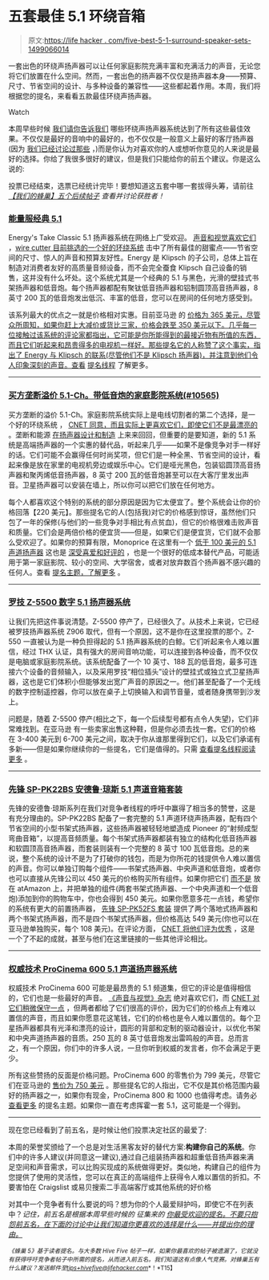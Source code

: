 # 五套最佳 5.1 环绕音箱

> 原文:[https://life hacker . com/five-best-5-1-surround-speaker-sets-1499066014](https://lifehacker.com/five-best-5-1-surround-speaker-sets-1499066014)

一套出色的环绕声扬声器可以让任何家庭影院充满丰富和充满活力的声音，无论您将它们放置在什么空间。然而，一套出色的扬声器不仅仅是扬声器本身——预算、尺寸、节省空间的设计、与多种设备的兼容性——这些都起着作用。本周，我们将根据您的提名，来看看五款最佳环绕声扬声器。

Watch

本周早些时候 [我们请你告诉我们](https://lifehacker.com/whats-the-best-5-1-surround-speaker-system-1497892938) 哪些环绕声扬声器系统达到了所有这些最佳效果。不仅仅是最好的音响中的最好的，也不仅仅是一般意义上最好的客厅扬声器(因为 [我们已经讨论过那些](http://lifehacker.com/five-best-living-room-speaker-sets-5977261) ，)而是你认为对喜欢你的人或想听你意见的人来说是最好的选择。你给了我很多很好的建议，但是我们只能给你的前五个建议。你是这么说的:

投票已经结束，选票已经统计完毕！要想知道这五套中哪一套拔得头筹，请前往 [*【我们的蜂巢】五个后续帖子*](https://lifehacker.com/most-popular-5-1-surround-speaker-set-logitech-z-5500-1501392334) *查看并讨论获胜者！*

### [能量服经典 5.1](http://www.energy-speakers.com/home-theater-systems/?sku=TK-CLASSI-5-1)

Energy's Take Classic 5.1 扬声器系统在网络上广受欢迎。 [声音和视觉喜欢它们](http://www.soundandvision.com/compactspeakers/608energy/) ，[wire cutter 目前挑选的一个好的环绕系统](http://reviews.cnet.com/surround-speaker-systems/energy-take-classic-5/4505-7868_7-33310963.html?tag=rb_content;contentBody#reviewPage1%3ECNET%20adores%20them%3C/a%3E.%20They%27re%20also%20%3CA%20href=) 击中了所有最佳的甜蜜点——节省空间的尺寸、惊人的声音和预算友好性。Energy 是 Klipsch 的子公司，总体上旨在制造对消费者友好的高质量音频设备，而不会完全蚕食 Klipsch 自己设备的销售，这并没有什么坏处。这个系统尤其是一个经典的 5.1 与黑色，光滑的壁挂式书架扬声器和低音炮。每个扬声器都配有聚钛低音扬声器和铝制圆顶高音扬声器，8 英寸 200 瓦的低音炮发出低沉、丰富的低音，您可以在房间的任何地方感受到。

该系列最大的优点之一就是价格相对实惠。目前亚马逊 的 [价格为 365 美元，尽管众所周知，如果你赶上大减价或货比三家，价格会跌至 350 美元以下。几乎每一位接触过该系统的评论家都指出，它可能是你所能得到的最接近物有所值的东西，而且它们听起来和昂贵得多的电视机一样好。那些提名它的人称赞了这个事实，指出了 Energy 与 Klipsch 的联系(尽管他们不是 Klipsch 扬声器)，并注意到他们令人印象深刻的声音。查看](http://www.amazon.com/gp/product/B001202C44?asc_campaign=InlineText&asc_refurl=https://lifehacker.com/five-best-5-1-surround-speaker-sets-1499066014&asc_source=&tag=kinjalifehackerlink-20) [提名线程](https://lifehacker.com/vote-energy-take-classic-5-1-why-affordable-sleek-an-1498062895) 了解更多。

* * *

### [买方垄断溢价 5.1-Ch。带低音炮的家庭影院系统(#10565)](http://www.monoprice.com/Product?c_id=109&cp_id=10906&cs_id=1090601&p_id=10565&seq=1&format=2)

买方垄断的溢价 5.1-Ch。家庭影院系统实际上是电线切割者的第二个选择，是一个好的环绕系统 ， [CNET 同意，而且实际上更喜欢它们，即使它们不是最漂亮的](http://reviews.cnet.com/surround-speaker-systems/monoprice-10565/4505-7868_7-35826981.html) 。垄断和能源 [在扬声器设计和制造](http://news.cnet.com/8301-13578_3-57583930-38/klipsch-monoprice-settle-patent-dispute-over-speakers/) 上来来回回，但重要的是要知道，新的 5.1 系统是高端扬声器的一个实惠的替代品，听起来几乎——如果不是像竞争对手一样好的话。它们可能不会赢得任何时尚奖项，但它们是一种全黑、节省空间的设计，看起来像是放在家里的电视机旁边或娱乐中心。它们是哑光黑色，包装铝圆顶高音扬声器和聚丙烯低音扬声器，8 英寸 200 瓦的低音炮甚至可以在大客厅里发出声音。卫星扬声器可以安装在墙上，所以你可以把它们放在任何地方。

每个人都喜欢这个特别的系统的部分原因是因为它太便宜了。整个系统会让你的价格回落【220 美元】。那些提名它的人(包括我)对它的价格感到惊讶，虽然他们只包了一年的保修(与他们的一些竞争对手相比有点贫血)，但它的价格很难击败声音和质量。它们会是两倍价格的便宜货——但是，如果它们是便宜货，它们就不会那么受欢迎了。如果你的预算有限，Monoprice 在这里有一个 [低于 100 美元的 5.1 声道扬声器](http://www.monoprice.com/Product?c_id=109&cp_id=10906&cs_id=1090601&p_id=8247&seq=1&format=2) 这也是 [深受喜爱和好评的](http://reviews.cnet.com/8301-33199_7-20124673-221/monoprice-8247-review-$84-for-a-good-enough-5.1-speaker-system/) ，也是一个很好的低成本替代产品，可能适用于第一家庭影院、较小的空间、大学宿舍，或者对放弃数百个扬声器不感兴趣的任何人。查看 [提名主题，了解更多](https://lifehacker.com/vote-monoprice-premium-5-1-ch-home-theater-system-wit-1497897662) 。

* * *

### [罗技 Z-5500 数字 5.1 扬声器系统](http://www.logitech.com/en-us/support/224)

让我们先把这件事说清楚。Z-5500 停产了，已经很久了。从技术上来说，它已经被罗技扬声器系统 Z906 取代，但有一个原因，这不是你在这里投票的那个。Z-550 一直被认为是一种负担得起的 5.1 扬声器系统的白鲸。它们听起来令人难以置信，经过 THX 认证，具有强大的房间音响功能，可以连接到各种设备，而不仅仅是电脑或家庭影院系统。该系统配备了一个 10 英寸、188 瓦的低音炮，最多可连接六个设备的音频输入，以及采用罗技“相位插头”设计的壁挂式或独立式卫星扬声器，这也是它们体积小但能够发出宽广声音的原因之一。他们甚至配备了一个无线的数字控制遥控器，你可以放在桌子上切换输入和调节音量，或者随身携带到沙发上。

问题是，随着 Z-5500 停产(相比之下，每一个后续型号都有点令人失望)，它们非常难找到。在亚马逊 有一些卖家出售这种鞋，但是你必须去找一套。它们的价格在 3-400 美元到 6-700 美元之间，取决于你从谁那里得到它们，以及它们承诺有多新——但是如果你继续你的一些提名，它们是值得的。只需 [查看提名线程阅读更多](https://lifehacker.com/if-you-can-find-the-the-logitech-z-5500-is-still-the-be-1498045333) 。

* * *

### [先锋 SP-PK22BS 安德鲁·琼斯 5.1 声道音箱套装](http://www.pioneerelectronics.com/PUSA/Home/Home-Theater-Systems/Speaker-Packages/SP-PK22BS)

先锋的安德鲁·琼斯系列在我们对竞争者线程的呼吁中赢得了相当多的赞誉，这是有充分理由的。SP-PK22BS 配备了一套完整的 5.1 声道环绕声扬声器，配有四个节省空间的小型书架式扬声器，这些扬声器被轻轻地塑造成 Pioneer 的“射频成型弯曲音箱”，以提高音频质量。每个书架式扬声器都装有独立的结构化低音扬声器和软圆顶高音扬声器，而套装则装有一个完整的 8 英寸 100 瓦低音炮。总的来说，整个系统的设计不是为了打破你的钱包，而是为你所花的钱提供令人难以置信的声音。你可以单独订购每个组件——书架式扬声器、中央声道和低音炮，或者你也可以直接从先锋公司以 450 美元的价格购买所有组件。如果你把它们 [而不是](http://www.amazon.com/Pioneer-SP-BS22-LR-Designed-Bookshelf-Loudspeakers/dp/B008NCD2LG?asc_campaign=InlineText&asc_refurl=https://lifehacker.com/five-best-5-1-surround-speaker-sets-1499066014&asc_source=&tag=kinjalifehackerlink-20) 放在 atAmazon 上，并把单独的组件(两套书架式扬声器、一个中央声道和一个低音炮)添加到你的购物车中，你也会得到 450 美元。如果你愿意多花一点钱，希望你的系统有更大的前置扬声器， [先锋 SP-PK52FS 套装](http://www.pioneerelectronics.com/PUSA/Home/Home-Theater-Systems/Speaker-Packages/SP-PK52FS) 提供了两个落地式扬声器和两个书架式扬声器，而不是四个书架式扬声器，但价格高达 549 美元(你也可以在亚马逊单独购买，每个 108 美元)。在评论方面， [CNET 将他们评为优秀](http://reviews.cnet.com/surround-speaker-systems/pioneer-sp-pk52fs/4505-7868_7-35477425.html) ，这是一个了不起的成就，甚至与他们在这里链接的一些其他评论相比。

* * *

### [权威技术 ProCinema 600 5.1 声道扬声器系统](http://www.definitivetech.com/products/procinema-600-system)

权威技术 ProCinema 600 可能是最昂贵的 5.1 频道集，但它的评论是值得相信的，它们也是一些最好的声音。 [《声音与视觉》杂志](http://www.soundandvision.com/content/definitive-technology-procinema-600-speaker-system) 绝对喜欢它们，而 [CNET 对它们稍微保守一点](http://reviews.cnet.com/surround-speaker-systems/definitive-technology-procinema-600/4505-7868_7-32903749.html) ，但两者都给了它们很高的评价，因为它们的价格点上有难以置信的声音，而且如果你愿意花这笔钱，它们的价格也是令人难以置信的。每个卫星扬声器都具有光泽和漂亮的设计，圆形的背部和定制的驱动器设计，以优化书架和中央声道扬声器的音质。250 瓦的 8 英寸低音炮发出雷鸣般的声音。总而言之，有一个原因，你们中的许多人说，一旦你听到权威的发言者，你不会满足于更少。

所有这些赞扬的反面是价格问题。ProCinema 600 的零售价为 799 美元，尽管它们在亚马逊的 [售价为 750 美元](http://www.amazon.com/Definitive-Technology-ProCinema-Speaker-System/dp/B000TDENA6/?asc_campaign=InlineText&asc_refurl=https://lifehacker.com/five-best-5-1-surround-speaker-sets-1499066014&asc_source=&tag=kinjalifehackerlink-20) 。那些提名它的人指出，它不仅是其价格范围内最好的扬声器之一，如果你有现金，ProCinema 800 和 1000 也值得考虑。请务必 [查看更多](https://lifehacker.com/1498057270) 的提名主题。如果你一直在考虑挥霍一套 5.1，这可能是一个得到。

* * *

现在您已经看到了前五名，是时候让他们投票决定社区的最爱了:

本周的荣誉奖颁给了一个总是对生活黑客友好的替代方案:**构建你自己的系统**。你们中的许多人建议(并同意这一建议),通过自己组装扬声器和超重低音扬声器来满足空间和声音需求，可以比购买现成的系统做得更好。类似地，构建自己的组件为您提供了使用的灵活性，您可以在真正的高端组件上获得令人难以置信的折扣。不要害怕在 Craigslist 或易贝搜索二手高端客厅或其他系统的好价格

对其中一个竞争者有什么要说的吗？想为你的个人最爱辩护吗，即使它不在列表中？*记住，前五名是根据本周早些时候的* *征集来的* [*你最受欢迎的提名。不要只抱怨前五名，在下面的讨论中让我们知道你更喜欢的选择是什么——并提出你的理由。*](https://lifehacker.com/whats-the-best-5-1-surround-speaker-system-1497892938)

<small>*《蜂巢 5》基于读者提名。与大多数 Hive Five 帖子一样，如果你最喜欢的帖子被遗漏了，它就没有获得呼吁竞争者帖子中所需的提名，从而进入前五名。我们知道这有点像人气竞赛。对蜂巢五有什么建议？发送邮件至*</small>[<small>*tips+hivefive@lifehacker.com*</small>](mailto:tips+hivefive@lifehacker.com)<small>*！*T15】</small>